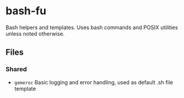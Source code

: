 bash-fu
=======

Bash helpers and templates. Uses bash commands and POSIX utilities unless 
noted otherwise. 


Files
-----

### Shared
 * `gemeroc` Basic logging and error handling, used as default .sh file template
  